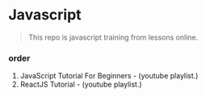 # Javascript

> This repo is javascript training from lessons online.

### order

1. JavaScript Tutorial For Beginners - (youtube playlist.)
2. ReactJS Tutorial - (youtube playlist.)